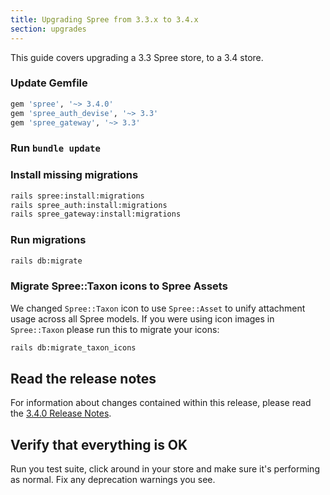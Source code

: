 ```yaml
---
title: Upgrading Spree from 3.3.x to 3.4.x
section: upgrades
---
```


This guide covers upgrading a 3.3 Spree store, to a 3.4 store.

### Update Gemfile

```ruby
gem 'spree', '~> 3.4.0'
gem 'spree_auth_devise', '~> 3.3'
gem 'spree_gateway', '~> 3.3'
```

### Run `bundle update`

### Install missing migrations

```bash
rails spree:install:migrations
rails spree_auth:install:migrations
rails spree_gateway:install:migrations
```

### Run migrations

```bash
rails db:migrate
```

### Migrate Spree::Taxon icons to Spree Assets

We changed `Spree::Taxon` icon to use `Spree::Asset` to unify attachment usage
across all Spree models. If you were using icon images in `Spree::Taxon`
please run this to migrate your icons:

```bash
rails db:migrate_taxon_icons
```

## Read the release notes

For information about changes contained within this release, please read the [3.4.0 Release Notes](http://guides.spreecommerce.org/release_notes/spree_3_4_0.html).

## Verify that everything is OK

Run you test suite, click around in your store and make sure it's performing as normal. Fix any deprecation warnings you see.
